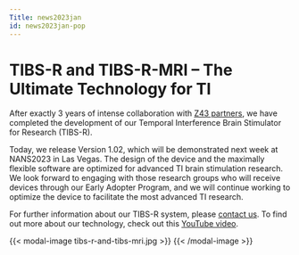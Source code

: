 ```yaml
---
Title: news2023jan
id: news2023jan-pop
---
```

# TIBS-R and TIBS-R-MRI – The Ultimate Technology for TI

After exactly 3 years of intense collaboration with [Z43 partners](https://z43.swiss), we have completed the development of our Temporal Interference Brain Stimulator for Research (TIBS-R).

Today, we release Version 1.02, which will be demonstrated next week at NANS2023 in Las Vegas. The design of the device and the maximally flexible software are optimized for advanced TI brain stimulation research. We look forward to engaging with those research groups who will receive devices through our Early Adopter Program, and we will continue working to optimize the device to facilitate the most advanced TI research.

For further information about our TIBS-R system, please [contact us](mailto:eap@temporalinterference.com). To find out more about our technology, check out this [YouTube video](https://youtu.be/T0N5w9zxgJ4?feature=shared).

{{< modal-image tibs-r-and-tibs-mri.jpg >}} {{< /modal-image >}}
